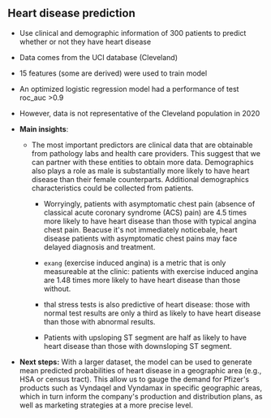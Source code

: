 ## Heart disease prediction

- Use clinical and demographic information of 300 patients to predict whether or not they have heart disease

- Data comes from the UCI database (Cleveland)

- 15 features (some are derived) were used to train model

- An optimized logistic regression model had a performance of test roc_auc >0.9 

- However, data is not representative of the Cleveland population in 2020

- **Main insights**:
  
  - The most important predictors are clinical data that are obtainable from pathology labs and health care providers. This suggest that we can partner with these entities to obtain more data. Demographics also plays a role as male is substantially more likely to have heart disease than their female counterparts. Additional demographics characteristics could be collected from patients.
    - Worryingly, patients with asymptomatic chest pain (absence of classical acute coronary syndrome (ACS) pain) are 4.5 times more likely to have heart disease than those with typical angina chest pain. Beacuse it's not immediately noticebale, heart disease patients with asymptomatic chest pains may face delayed diagnosis and treatment.
    
    - `exang` (exercise induced angina) is a metric that is only measureable at the clinic: patients with exercise induced angina are 1.48 times more likely to have heart disease than those without.
    
    - thal stress tests is also predictive of heart disease: those with normal test results are only a third as likely to have heart disease than those with abnormal results.
    
    - Patients with upsloping ST segment are half as likely to have heart disease than those with downsloping ST segment.

- **Next steps:** With a larger dataset, the model can be used to generate mean predicted probabilities of heart disease in a geographic area (e.g., HSA or census tract). This allow us to gauge the demand for Pfizer's products such as Vyndaqel and Vyndamax in specific geographic areas, which in turn inform the company's production and distribution plans, as well as marketing strategies at a more precise level.
